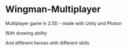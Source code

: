 # Wingman-Multiplayer
Multiplayer game in 2.5D - made with Unity and Photon


With drawing ability

And different heroes with different skills

